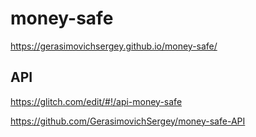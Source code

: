 # money-safe

<https://gerasimovichsergey.github.io/money-safe/>

## API
<https://glitch.com/edit/#!/api-money-safe>

<https://github.com/GerasimovichSergey/money-safe-API>